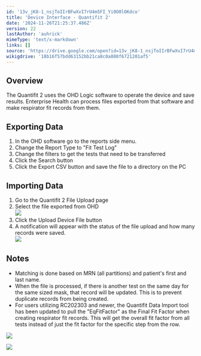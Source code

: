 ```yaml
---
id: '13v_jK8-1_nsjToIIrBFwXvI7rU4m5FI_Yi0O0lOKdco'
title: 'Device Interface - Quantifit 2'
date: '2024-11-26T21:25:37.486Z'
version: 22
lastAuthor: 'auhrick'
mimeType: 'text/x-markdown'
links: []
source: 'https://drive.google.com/open?id=13v_jK8-1_nsjToIIrBFwXvI7rU4m5FI_Yi0O0lOKdco'
wikigdrive: '18b16f57bdd63152bb21ca8c0a880f6721201af5'
---
```

## Overview

The Quantifit 2 uses the OHD Logic software to operate the device and save results.  Enterprise Health can process files exported from that software and make respirator fit records from them.

## Exporting Data

1. In the OHD software go to the reports side menu.
2. Change the Report Type to "Fit Test Log"
3. Change the filters to get the tests that need to be transferred
4. Click the Search button
5. Click the Export CSV button and save the file to a directory on the PC

## Importing Data

1. Go to the Quantifit 2 File Upload page
2. Select the file exported from OHD  
    ![](../device-interface-quantifit-2.assets/1290b57dbb9fe67d0779189d66fd9749.png)
3. Click the Upload Device File button
4. A notification will appear with the status of the file upload and how many records were saved.  
    ![](../device-interface-quantifit-2.assets/cfa0509fec9d81f8f338519ae1363308.png)

## Notes

* Matching is done based on MRN (all partitions) and patient's first and last name.
* When the file is processed, if there is another test on the same day for the same sized mask, that record will be updated.  This is to prevent duplicate records from being created.
* For users utilizing RC202303 and newer, the Quantifit Data Import tool has been updated to pull the "EqFitFactor" as the Final Fit Factor when creating respirator fit records. This will get the overall fit factor from all tests instead of just the fit factor for the specific step from the row.

![](../device-interface-quantifit-2.assets/1d514ce2ec8e2082b40ddf44d58bf213.png)

![](../device-interface-quantifit-2.assets/192b8edb07824f055ef833a8f74dcbd5.png)
